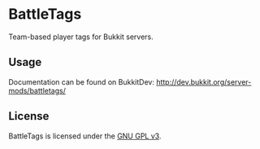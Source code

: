 # BattleTags

Team-based player tags for Bukkit servers.

## Usage

Documentation can be found on BukkitDev: http://dev.bukkit.org/server-mods/battletags/

## License

BattleTags is licensed under the [GNU GPL v3](http://www.gnu.org/licenses/gpl-3.0.html).
